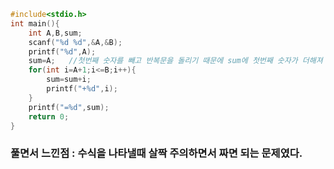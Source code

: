 ```cpp
#include<stdio.h>
int main(){
	int A,B,sum;
	scanf("%d %d",&A,&B);
	printf("%d",A);
	sum=A;   //첫번째 숫자를 빼고 반복문을 돌리기 때문에 sum에 첫번째 숫자가 더해져 있어야함.
	for(int i=A+1;i<=B;i++){
		sum=sum+i;
		printf("+%d",i);
	}
	printf("=%d",sum);
	return 0;   
}
```

### 풀면서 느낀점 : 수식을 나타낼때 살짝 주의하면서 짜면 되는 문제였다.
